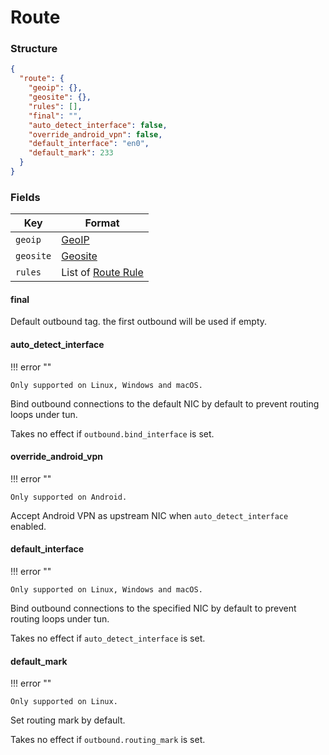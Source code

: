 # Route

### Structure

```json
{
  "route": {
    "geoip": {},
    "geosite": {},
    "rules": [],
    "final": "",
    "auto_detect_interface": false,
    "override_android_vpn": false,
    "default_interface": "en0",
    "default_mark": 233
  }
}
```

### Fields

| Key       | Format                       |
|-----------|------------------------------|
| `geoip`   | [GeoIP](./geoip)             |
| `geosite` | [Geosite](./geosite)         |
| `rules`   | List of [Route Rule](./rule) |

#### final

Default outbound tag. the first outbound will be used if empty.

#### auto_detect_interface

!!! error ""

    Only supported on Linux, Windows and macOS.

Bind outbound connections to the default NIC by default to prevent routing loops under tun.

Takes no effect if `outbound.bind_interface` is set.

#### override_android_vpn

!!! error ""

    Only supported on Android.

Accept Android VPN as upstream NIC when `auto_detect_interface` enabled.

#### default_interface

!!! error ""

    Only supported on Linux, Windows and macOS.

Bind outbound connections to the specified NIC by default to prevent routing loops under tun.

Takes no effect if `auto_detect_interface` is set.

#### default_mark

!!! error ""

    Only supported on Linux.

Set routing mark by default.

Takes no effect if `outbound.routing_mark` is set.